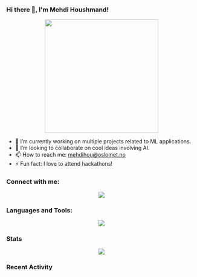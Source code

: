 ### Hi there 👋, I'm Mehdi Houshmand!

<div align="center">
  <img src="https://media.giphy.com/media/13HgwGsXF0aiGY/giphy.gif" width="300">
</div>

- 🔭 I’m currently working on multiple projects related to ML applications.
- 👯 I’m looking to collaborate on cool ideas involving AI.
- 📫 How to reach me: [mehdihou@oslomet.no](mailto:mehdihou@oslomet.no)
- ⚡ Fun fact: I love to attend hackathons!

### Connect with me:
<p align="center">
  <a href="https://linkedin.com/in/mehdih7">
    <img src="https://img.shields.io/badge/LinkedIn-0077B5?style=for-the-badge&logo=linkedin&logoColor=white">
  </a>
</p>

### Languages and Tools:
<p align="center">
  <img src="https://skillicons.dev/icons?i=py,js,nodejs,react,git,docker&perline=3" />
</p>

### Stats
<p align="center">
  <img src="https://github-readme-stats.vercel.app/api?username=mehdih7&show_icons=true&theme=radical">
</p>

### Recent Activity
<!--RECENT_ACTIVITY:start-->
<!--RECENT_ACTIVITY:last_update-->
